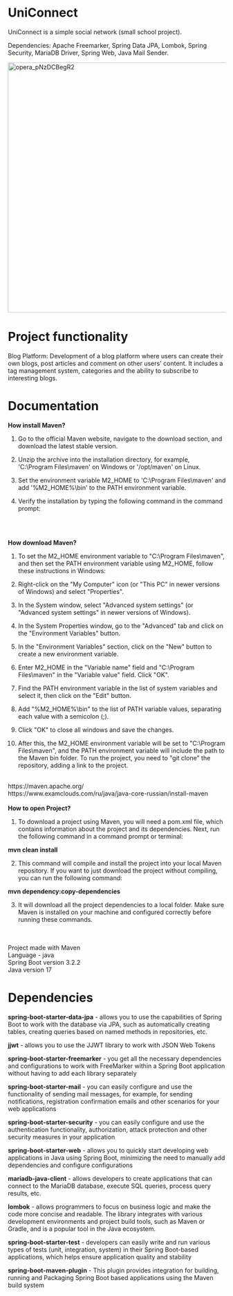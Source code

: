 <h1><b>UniConnect</b></h1>

UniConnect is a simple social network (small school project).

Dependencies: Apache Freemarker, Spring Data JPA, Lombok, Spring Security, MariaDB Driver, Spring Web, Java Mail Sender.


<img width="577" alt="opera_pNzDCBegR2" src="https://github.com/lRaxSonl/UniConnect/assets/124626560/7f32ce89-98de-464e-ab1d-fec69db7bde7">


<h1><b>Project functionality</b></h1>
Blog Platform:
Development of a blog platform where users can create their own blogs, post articles and comment on other users' content.
It includes a tag management system, categories and the ability to subscribe to interesting blogs.

<h1><b>Documentation</b></h1>
<b>How install Maven?</b>

1. Go to the official Maven website, navigate to the download section, and download the latest stable version. 

2. Unzip the archive into the installation directory, for example, 'C:\Program Files\maven' on Windows or '/opt/maven' on Linux.

3. Set the environment variable M2_HOME to 'C:\Program Files\maven' and add '%M2_HOME%\bin' to the PATH environment variable.

4. Verify the installation by typing the following command in the command prompt:
<br>
<br>

<b>How download Maven?</b>

1. To set the M2_HOME environment variable to "C:\Program Files\maven", and then set the PATH environment variable using M2_HOME, follow these instructions in Windows:

2. Right-click on the "My Computer" icon (or "This PC" in newer versions of Windows) and select "Properties".

3. In the System window, select "Advanced system settings" (or "Advanced system settings" in newer versions of Windows).

4. In the System Properties window, go to the "Advanced" tab and click on the "Environment Variables" button.

5. In the "Environment Variables" section, click on the "New" button to create a new environment variable.

6. Enter M2_HOME in the "Variable name" field and "C:\Program Files\maven" in the "Variable value" field. Click "OK".

7. Find the PATH environment variable in the list of system variables and select it, then click on the "Edit" button.

8. Add "%M2_HOME%\bin" to the list of PATH variable values, separating each value with a semicolon (;).

9. Click "OK" to close all windows and save the changes.

10. After this, the M2_HOME environment variable will be set to "C:\Program Files\maven", and the PATH environment variable will include the path to the Maven bin folder.
To run the project, you need to "git clone" the repository, adding a link to the project.
<br>
https://maven.apache.org/
<br>
https://www.examclouds.com/ru/java/java-core-russian/install-maven
<br>
<br>
<b>How to open Project?</b>

1. To download a project using Maven, you will need a pom.xml file, which contains information about the project and its dependencies. Next, run the following command in a command prompt or terminal:

<b>mvn clean install</b>

2. This command will compile and install the project into your local Maven repository. If you want to just download the project without compiling, you can run the following command:

<b>mvn dependency:copy-dependencies</b>

3. It will download all the project dependencies to a local folder. Make sure Maven is installed on your machine and configured correctly before running these commands.
<br>
<br>
Project made with Maven
<br>
Language - java
<br>
Spring Boot version 3.2.2
<br>
Java version 17
<br>

<h1><b>Dependencies</b></h1>

<b>spring-boot-starter-data-jpa</b> - allows you to use the capabilities of Spring Boot to work with the database via JPA,
such as automatically creating tables, creating queries based on named methods in repositories, etc.

<b>jjwt</b> - allows you to use the JJWT library to work with JSON Web Tokens

<b>spring-boot-starter-freemarker</b> - you get all the necessary dependencies and configurations to work
with FreeMarker within a Spring Boot application without having to add each library separately

<b>spring-boot-starter-mail</b> - you can easily configure and use the functionality of sending mail messages,
for example, for sending notifications, registration confirmation emails and other scenarios for your web applications

<b>spring-boot-starter-security</b> - you can easily configure and use the authentication functionality,
authorization, attack protection and other security measures in your application

<b>spring-boot-starter-web</b> - allows you to quickly start developing web applications in Java using Spring Boot,
minimizing the need to manually add dependencies and configure configurations

<b>mariadb-java-client</b> - allows developers to create applications that can connect to the MariaDB database,
execute SQL queries, process query results, etc.

<b>lombok</b> - allows programmers to focus on business logic and make the code more concise and readable.
The library integrates with various development environments and project build tools, such as Maven or Gradle,
and is a popular tool in the Java ecosystem.

<b>spring-boot-starter-test</b> - developers can easily write and run various types of tests (unit, integration, system) in
their Spring Boot-based applications, which helps ensure application quality and stability

<b>spring-boot-maven-plugin</b> - This plugin provides integration for building, running and
Packaging Spring Boot based applications using the Maven build system



